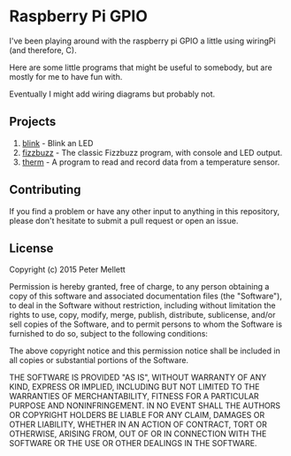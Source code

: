 # Raspberry Pi GPIO

I've been playing around with the raspberry pi GPIO a little using wiringPi (and therefore, C).

Here are some little programs that might be useful to somebody, but are mostly for me to have fun with.

Eventually I might add wiring diagrams but probably not.

## Projects

1. [blink](blink.c) - Blink an LED
1. [fizzbuzz](fizzbuzz.c) - The classic Fizzbuzz program, with console and LED output.
1. [therm](therm/) - A program to read and record data from a temperature sensor.

## Contributing

If you find a problem or have any other input to anything in this repository, please don't hesitate to submit a pull request or open an issue.

## License

Copyright (c) 2015 Peter Mellett

Permission is hereby granted, free of charge, to any person obtaining a
copy of this software and associated documentation files (the "Software"),
to deal in the Software without restriction, including without limitation
the rights to use, copy, modify, merge, publish, distribute, sublicense,
and/or sell copies of the Software, and to permit persons to whom the
Software is furnished to do so, subject to the following conditions:

The above copyright notice and this permission notice shall be included in
all copies or substantial portions of the Software.

THE SOFTWARE IS PROVIDED "AS IS", WITHOUT WARRANTY OF ANY KIND, EXPRESS OR
IMPLIED, INCLUDING BUT NOT LIMITED TO THE WARRANTIES OF MERCHANTABILITY,
FITNESS FOR A PARTICULAR PURPOSE AND NONINFRINGEMENT. IN NO EVENT SHALL THE
AUTHORS OR COPYRIGHT HOLDERS BE LIABLE FOR ANY CLAIM, DAMAGES OR OTHER
LIABILITY, WHETHER IN AN ACTION OF CONTRACT, TORT OR OTHERWISE, ARISING
FROM, OUT OF OR IN CONNECTION WITH THE SOFTWARE OR THE USE OR OTHER
DEALINGS IN THE SOFTWARE.
